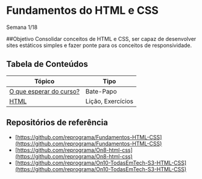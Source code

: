 # Fundamentos do HTML e CSS
Semana 1/18

##Objetivo
Consolidar conceitos de HTML e CSS, ser capaz de desenvolver sites estáticos simples e fazer ponte para os conceitos de responsividade.

## Tabela de Conteúdos

| Tópico      | Tipo |
| ----------- | ----------- |
| [O que esperar do curso?](01.%20O%20que%20esperar%20do%20curso.md) | Bate-Papo |
| [HTML](01.%20HTML) | Lição, Exercícios |


## Repositórios de referência

- [https://github.com/reprograma/Fundamentos-HTML-CSS](https://github.com/reprograma/Fundamentos-HTML-CSS)
- [https://github.com/reprograma/On8-html-css](https://github.com/reprograma/On8-html-css)
- [https://github.com/reprograma/On10-TodasEmTech-S3-HTML-CSS](https://github.com/reprograma/On10-TodasEmTech-S3-HTML-CSS)
